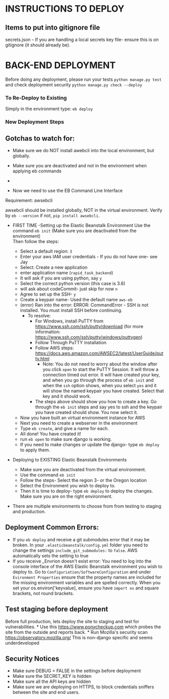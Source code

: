 INSTRUCTIONS TO DEPLOY
======================

Items to put into gitignore file
--------------------------------
secrets.json - If you are handling a local secrets key file- ensure this is on gitignore (it should already be).

BACK-END DEPLOYMENT
===================

Before doing any deployment, please run your tests ```python manage.py test``` and check 
deployment security ```python manage.py check --deploy```

### To Re-Deploy to Existing

Simply in the environment type: `eb deploy`

### New Deployment Steps

## Gotchas to watch for:
* Make sure we do NOT install awebcli into the local environment, but globally.
* Make sure you are deactivated and not in the environment when applying eb commands
*  

* Now we need to use the EB Command Line Interface  

Requirement: awsebcli 

awsebcli should be installed globally, NOT in the virtual environment. Verify by ```eb --version``` if not, 
```pip install awsebcli```. 
   
   
* FIRST TIME -Setting up the Elastic Beanstalk Environment 
    Use the command ```eb init``` (Make sure you are deactivated from the environment)   
    Then follow the steps:
    * Select a default region: `3`  
    * Enter your aws IAM user credentials - If you do not have one- see Jay 
    * Select: Create a new application
    * enter application name (`rapid_task_backend`)
    * It will ask if you are using python, say `y`
    * Select the correct python version (this case is 3.6)
    * will ask about codeCommit- just skip for now `n`
    * Agree to set up the SSH- `y`
    * Create a keypair name- Used the default name `aws-eb`
    * (error) Ran into the error: ERROR: CommandError - SSH is not installed. You must install SSH before continuing.
        * To resolve:  
            * For Windows, install PuTTY from https://www.ssh.com/ssh/putty/download 
            (for more information: https://www.ssh.com/ssh/putty/windows/puttygen)
            * Follow Through PuTTY installation
            * Follow AWS steps: https://docs.aws.amazon.com/AWSEC2/latest/UserGuide/putty.html
                * Note: You do not need to worry about the window after you click `open` to start the PuTTY Session. 
                It will throw a connection timed out error. It will have created your key, and when you go through
                the process of `eb init` and when the `ssh` option shows, when you select `yes` and it will show the named
                keypair you have created. Select that key and it should work.
            * The steps above should show you how to create a key. Go through the `eb init` steps and say yes to ssh
                and the keypair you have created should show. You now select it.
    * Now you have built an virtual environment instance for AWS
    * Next you need to create a webserver in the environment
    * Type `eb create`, and give a name for each.
    * All done! You have created it!
    * run `eb open` to make sure django is working.
    * If you need to make changes or update the django- type `eb deploy` to apply them.
    
* Deploying to EXISTING Elastic Beanstalk Environments
    * Make sure you are deactivated from the virtual environment.
    * Use the command `eb init`
    * Follow the steps- Select the region 3- or the Oregon location
    * Select the Environment you wish to deploy to.
    * Then it is time to deploy- type `eb deploy` to deploy the changes. Make sure you are on the right environment.
    
* There are multiple environments to choose from from testing to staging and production.
   
## Deployment Common Errors:
* If you `eb deploy` and receive a git submodules error that it may be broken. In your `.elasticbeanstalk/config.yml`
    folder you need to change the settings `include_git_submodules:`  to `false`. AWS automatically sets the setting to 
    true  
* If you receive _Envrion doesn't exist error: You need to log into the console interface of the AWS Elastic Beanstalk 
    environment you wish to deploy to. Go to `Configuriation/SoftwareConfiguration` and under `Evironment Properties`
    ensure that the property names are included for the missing environment variables and are spelled correctly. When you
    set your os.environ['keyvalue], ensure you have `import os` and square brackets, not round brackets.
    
 
Test staging before deployment
------------------------------
Before full production, lets deploy the site to staging and test for vulnerabilities.
    * Use this https://www.ponycheckup.com which probes the site from the outside and reports back.
    * Run Mozilla's security scan https://observatory.mozilla.org/ This is non-django specific and seems underdeveloped

Security Notices
----------------
* Make sure DEBUG = FALSE in the settings before deployment
* Make sure the SECRET_KEY is hidden
* Make sure all the API keys are hidden
* Make sure we are deploying on HTTPS, to block credentials sniffers between the site and end users.
